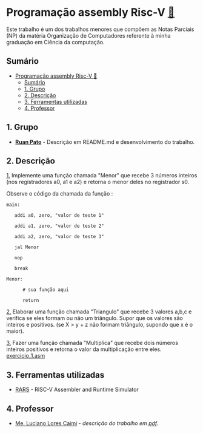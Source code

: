 # Programação assembly Risc-V [:link:](https://github.com/ruanpato/risc-v/tree/master/programacao_assembly_risc-v) #

Este trabalho é um dos trabalhos menores que compõem as Notas Parciais (NP) da matéria Organização de Computadores referente à minha graduação em Ciência da computação.

## Sumário ##

- [Programação assembly Risc-V :link:](#programação-assembly-risc-v-link)
  - [Sumário](#sumário)
  - [1. Grupo](#1-grupo)
  - [2. Descrição](#2-descrição)
  - [3. Ferramentas utilizadas](#3-ferramentas-utilizadas)
  - [4. Professor](#4-professor)

## 1. Grupo ##

- **[Ruan Pato](https://github.com/ruanpato)** - Descrição em README.md e desenvolvimento do trabalho.

## 2. Descrição ##

[1.](https://github.com/ruanpato/risc-v/tree/master/programacao_assembly_risc-v/menor.asm) Implemente uma função chamada "Menor" que recebe 3 números inteiros  (nos registradores  a0, a1 e a2) e retorna o menor deles no registrador s0.

Observe o código da chamada da função :

```assembly
main:

   addi a0, zero, "valor de teste 1"

   addi a1, zero, "valor de teste 2"

   addi a2, zero, "valor de teste 3"

   jal Menor

   nop

   break

Menor:

      # sua função aqui

      return
```

[2.](https://github.com/ruanpato/risc-v/tree/master/programacao_assembly_risc-v/triangulo.asm) Elaborar uma função chamada "Triangulo" que recebe 3 valores a,b,c e verifica se eles formam ou não um triângulo. Supor que os valores são inteiros e positivos. (se X > y + z não formam triângulo, supondo que x é o maior).

[3.](https://github.com/ruanpato/risc-v/tree/master/programacao_assembly_risc-v/multiplica.asm) Fazer uma função chamada "Multiplica" que recebe dois números inteiros positivos e retorna o valor da multiplicação entre eles. [exercicio_1.asm](https://github.com/ruanpato/risc-v/tree/master/programacao_assembly_risc-v/exercicio_1.asm)

## 3. Ferramentas utilizadas ##

- [RARS](https://github.com/TheThirdOne/rars) - RISC-V Assembler and Runtime Simulator

## 4. Professor ##

- [Me. Luciano Lores Caimi](https://github.com/lcaimi) - *descrição do trabalho em [pdf](https://github.com/ruanpato/risc-v/tree/master/simulador_cache/Trabalho_Mapeamento_MP-Cache.pdf).*
